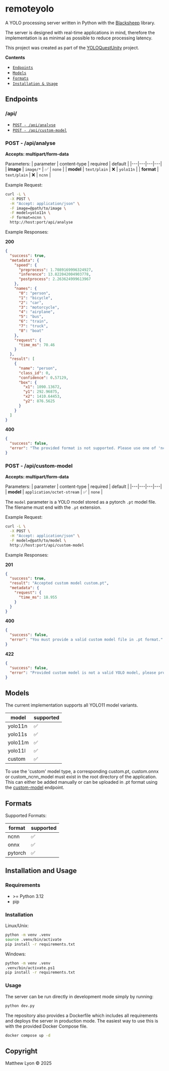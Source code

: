 # remoteyolo
A YOLO processing server written in Python with the [Blacksheep](https://github.com/Neoteroi/BlackSheep) library.

The server is designed with real-time applications in mind, therefore the implementation is as minimal as possible to reduce processing latency.

This project was created as part of the [YOLOQuestUnity](https://github.com/matthewlyon23/yoloquestunity) project.

**Contents**

- [`Endpoints`](#endpoints)
- [`Models`](#models)
- [`Formats`](#formats)
- [`Installation & Usage`](#installation-and-usage)

## Endpoints

### /api/

- [`POST - /api/analyse`](#post---apianalyse)
- [`POST - /api/custom-model`](#post---apicustom-model)

### POST - /api/analyse

**Accepts: multipart/form-data**

Parameters:
| parameter | content-type | required | default |
|---|---|---|---|
| **image** | `image/*` | ✅ | `none` |
| **model** | `text/plain` | ❌ | `yolo11n` |
| **format** | `text/plain` | ❌ | `ncnn` |

Example Request:

```bash
curl -L \
  -X POST \
  -H "Accept: application/json" \
  -F image=@path/to/image \
  -F model=yolo11n \
  -F format=ncnn \
  http://host:port/api/analyse
```

Example Responses:

**200**

```json
{
  "success": true,
  "metadata": {
    "speed": {
      "preprocess": 1.7089169996324927,
      "inference": 13.822042004903778,
      "postprocess": 2.263624999613967
    },
    "names": {
      "0": "person",
      "1": "bicycle",
      "2": "car",
      "3": "motorcycle",
      "4": "airplane",
      "5": "bus",
      "6": "train",
      "7": "truck",
      "8": "boat"
    },
    "request": {
      "time_ms": 70.46
    }
  },
  "result": [
    {
      "name": "person",
      "class_id": 0,
      "confidence": 0.57129,
      "box": {
        "x1": 1090.13672,
        "y1": 292.96875,
        "x2": 1410.64453,
        "y2": 876.5625
      }
    }
  ]
}

```

**400**

```json
{
  "success": false,
  "error": "The provided format is not supported. Please use one of 'ncnn', 'onnx', 'pytorch'"
}
```

### POST - /api/custom-model

**Accepts: multipart/form-data**

Parameters:
| parameter | content-type | required | default |
|---|---|---|---|
| **model** | `application/octet-stream` | ✅ | `none` |

The `model` parameter is a YOLO model stored as a pytorch `.pt` model file. The filename must end with the `.pt` extension.

Example Request:

```bash
curl -L \
  -X POST \
  -H "Accept: application/json" \
  -F model=@path/to/model \
  http://host:port/api/custom-model
```

Example Responses:

**201**

```json
{
  "success": true,
  "result": "Accepted custom model custom.pt",
  "metadata": {
    "request": {
      "time_ms": 18.955
    }
  }
}
```

**400**

```json
{
  "success": false,
  "error": "You must provide a valid custom model file in .pt format."
}
```

**422**

```json
{
  "success": false,
  "error": "Provided custom model is not a valid YOLO model, please provide a valid YOLO model."
}
```

## Models

The current implementation supports all YOLO11 model variants.

| model | supported |
| ----- | --------- |
| yolo11n | ✅ |
| yolo11s | ✅ |
| yolo11m | ✅ |
| yolo11l | ✅ |
| custom  | ✅ |

To use the 'custom' model type, a corresponding custom.pt, custom.onnx or custom_ncnn_model must exist in the root directory of the application. This can either be added manually or can be uploaded in .pt format using the [custom-model](#post---apicustom-model) endpoint.

## Formats

Supported Formats:

| format | supported |
| ------ | --------- |
| ncnn   | ✅        |
| onnx   | ✅        |
| pytorch| ✅        |

## Installation and Usage

### Requirements

- \>= Python 3.12
- pip

### Installation

Linux/Unix:

```sh
python -m venv .venv
source .venv/bin/activate
pip install -r requirements.txt
```

Windows:

```sh
python -m venv .venv
.venv/bin/activate.ps1
pip install -r requirements.txt
```

### Usage

The server can be run directly in development mode simply by running:

```sh
python dev.py
```

The repository also provides a Dockerfile which includes all requirements and deploys the server in production mode. The easiest way to use this is with the provided Docker Compose file.

```sh
docker compose up -d
```

## Copyright

Matthew Lyon © 2025


